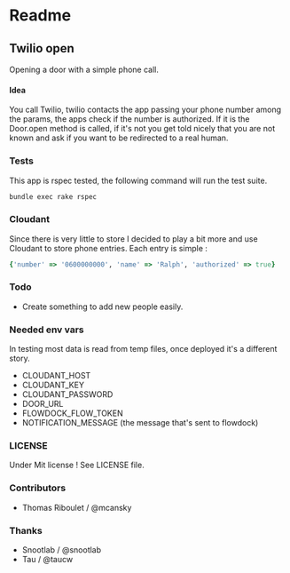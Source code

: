 # Readme

## Twilio open

Opening a door with a simple phone call.

#### Idea

You call Twilio, twilio contacts the app passing your phone number among the params, the apps check if the number is authorized. If it is the Door.open method is called, if it's not you get told nicely that you are not known and ask if you want to be redirected to a real human.

### Tests

This app is rspec tested, the following command will run the test suite.

```sh
bundle exec rake rspec
```

### Cloudant

Since there is very little to store I decided to play a bit more and use Cloudant to store phone entries. Each entry is simple :

```ruby
{'number' => '0600000000', 'name' => 'Ralph', 'authorized' => true}
```

### Todo

* Create something to add new people easily.


### Needed env vars

In testing most data is read from temp files, once deployed it's a different story.
* CLOUDANT_HOST
* CLOUDANT_KEY
* CLOUDANT_PASSWORD
* DOOR_URL
* FLOWDOCK_FLOW_TOKEN
* NOTIFICATION_MESSAGE (the message that's sent to flowdock)

### LICENSE

Under Mit license ! See LICENSE file.

### Contributors

* Thomas Riboulet / @mcansky

### Thanks

* Snootlab / @snootlab
* Tau / @taucw
